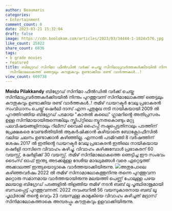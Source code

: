 ```yaml
---
author: Beaumaris
categories:
- Entertainment
comment_count: 0
date: 2023-03-21 15:32:04
draft: false
image: https://cdn.boolokam.com/articles/2023/03/34444-1-1024x576.jpg
like_count: 25822
share_count: 6036
tags:
- b grade movies
- Featured
title: ബിഗ്രേഡ് സിനിമാ ഫീൽഡിൽ വർക്ക് ചെയ്ത സിനിമാപ്രവർത്തകർക്കിടയിൽ നിന്നും പുറത്തുവന്ന്
  സിനിമാലോകത്ത് ഞെട്ടലും കൗതുകവും ഉണ്ടാക്കിയ രണ്ട് വാർത്തകൾ..!
view_count: 609738
---
```


**Moidu Pilakkandy** ബിഗ്രേഡ് സിനിമാ ഫീൽഡിൽ വർക്ക് ചെയ്ത സിനിമാപ്രവർത്തകർക്കിടയിൽ നിന്നും പുറത്തുവന്ന് സിനിമാലോകത്ത് ഞെട്ടലും കൗതുകവും ഉണ്ടാക്കിയ രണ്ട് വാർത്തകൾ..! തമിഴ് ഡയറക്ടർ വേലു പ്രഭാകരൻ സംവിധാനം ചെയ്ത് ഷെർലി ദാസ് എന്ന പുതുമുഖ നടി നായികയായി 2009 ൽ പുറത്തിറങ്ങിയ ബിഗ്രേഡ് പടമായ "കാതൽ കഥൈ" ഗ്ലാമറിൻ്റെ അതിപ്രസരം ഉള്ള സിനിമായായിരുന്നെങ്കിലും സ്ക്രിപ്റ്റിലെ ന്യൂനതകൊണ്ടും മറ്റു പലവിഷയങ്ങളിനാലും റിലീസ് വൈകി ഹൈപ്പ് നഷ്ടപ്പെട്ടതിനാലും പടത്തിന് പ്രേക്ഷകരെ വേണ്ടരീതിയിൽ ആകർഷിക്കാൻ കഴിയാതെ ബോക്സോഫീസിൽ വലിയ ചലനം ഉണ്ടാക്കാൻ കഴിഞ്ഞില്ല. എന്നാൽ പടമിറങ്ങി 8 വർഷത്തിന് ശേഷം 2017 ൽ ഇതിൻ്റെ ഡയറക്ടർ വേലു പ്രഭാകരൻ ഇതിലെ നായികയായ ഷെർളി ദാസിനെ വിവാഹം കഴിച്ചു. വിവാഹം കഴിക്കുമ്പോൾ പ്രഭാകരന് 60 വയസ്സ്, ഷേർളിക്ക് 30 വയസ്സ്. തമിഴ് സിനിമാലോകത്തെ ഞെട്ടിച്ച ഈ സംഭവം ടൈംസ് ഓഫ് ഇന്ത്യ അടക്കമുള്ള ദേശീയ മാദ്ധ്യമങ്ങൾ വരെ ഏറ്റെടുത്ത് അക്കാലത്ത് ഇന്ത്യയൊട്ടാകെ വാർത്തയാക്കിയിരുന്നു. ![](https://cdn.boolokam.com/articles/2023/03/34444-1-1024x576.jpg)അതുപോലെ കഴിഞ്ഞവർഷം 2022 ൽ തമിഴ് സിനാമാലോകത്തുനിന്നു തന്നെ പുറത്തുവന്ന മറ്റൊരു സമാനമായ വാർത്തയായിരുന്നു മലയത്തി പെണ്ണ് പോലുള്ള പഴയ മലയാള ബിഗ്രേഡ് പടങ്ങളിൽ തിളങ്ങിയ തമിഴ് നടൻ ബബ് ലൂ പൃത്ഥിരാജുമായി ബന്ധപ്പെട്ട് പുറത്തുവന്നത്. 2022 നവംബറിൽ 56 വയസുകാരനായ ബബ് ലൂ പൃഥ്വിരാജ് തൻ്റെ വെറും 23 വയസുള്ള കാമുകിയെ വിവാഹം കഴിച്ചത് മദ്രാസ് സിനിമാലോകത്താകെ അമ്പരപ്പും കൗതുകവും ഉളവാക്കിയിരുന്നു.